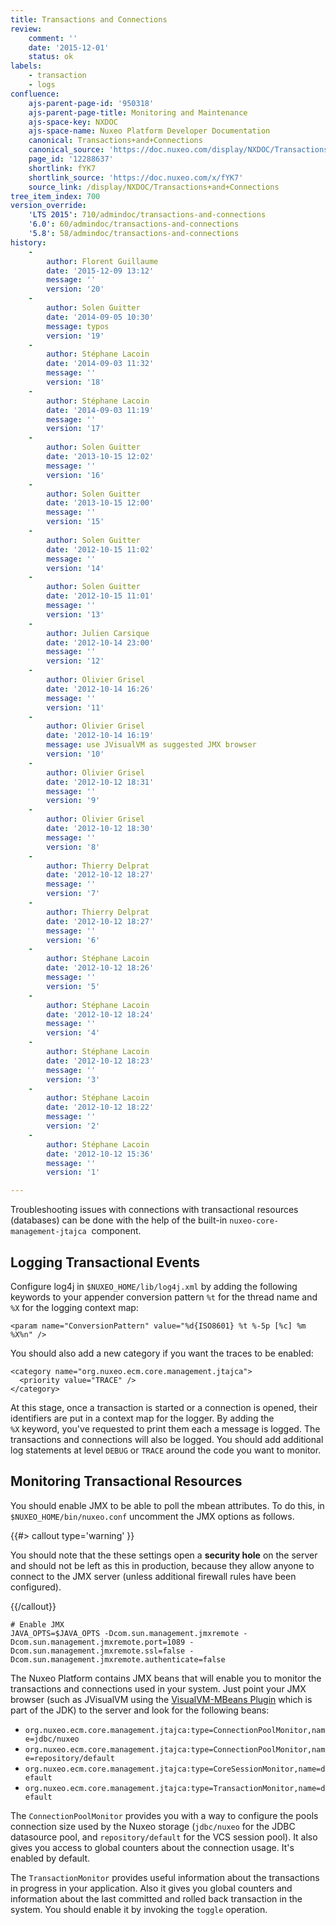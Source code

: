 ```yaml
---
title: Transactions and Connections
review:
    comment: ''
    date: '2015-12-01'
    status: ok
labels:
    - transaction
    - logs
confluence:
    ajs-parent-page-id: '950318'
    ajs-parent-page-title: Monitoring and Maintenance
    ajs-space-key: NXDOC
    ajs-space-name: Nuxeo Platform Developer Documentation
    canonical: Transactions+and+Connections
    canonical_source: 'https://doc.nuxeo.com/display/NXDOC/Transactions+and+Connections'
    page_id: '12288637'
    shortlink: fYK7
    shortlink_source: 'https://doc.nuxeo.com/x/fYK7'
    source_link: /display/NXDOC/Transactions+and+Connections
tree_item_index: 700
version_override:
    'LTS 2015': 710/admindoc/transactions-and-connections
    '6.0': 60/admindoc/transactions-and-connections
    '5.8': 58/admindoc/transactions-and-connections
history:
    -
        author: Florent Guillaume
        date: '2015-12-09 13:12'
        message: ''
        version: '20'
    -
        author: Solen Guitter
        date: '2014-09-05 10:30'
        message: typos
        version: '19'
    -
        author: Stéphane Lacoin
        date: '2014-09-03 11:32'
        message: ''
        version: '18'
    -
        author: Stéphane Lacoin
        date: '2014-09-03 11:19'
        message: ''
        version: '17'
    -
        author: Solen Guitter
        date: '2013-10-15 12:02'
        message: ''
        version: '16'
    -
        author: Solen Guitter
        date: '2013-10-15 12:00'
        message: ''
        version: '15'
    -
        author: Solen Guitter
        date: '2012-10-15 11:02'
        message: ''
        version: '14'
    -
        author: Solen Guitter
        date: '2012-10-15 11:01'
        message: ''
        version: '13'
    -
        author: Julien Carsique
        date: '2012-10-14 23:00'
        message: ''
        version: '12'
    -
        author: Olivier Grisel
        date: '2012-10-14 16:26'
        message: ''
        version: '11'
    -
        author: Olivier Grisel
        date: '2012-10-14 16:19'
        message: use JVisualVM as suggested JMX browser
        version: '10'
    -
        author: Olivier Grisel
        date: '2012-10-12 18:31'
        message: ''
        version: '9'
    -
        author: Olivier Grisel
        date: '2012-10-12 18:30'
        message: ''
        version: '8'
    -
        author: Thierry Delprat
        date: '2012-10-12 18:27'
        message: ''
        version: '7'
    -
        author: Thierry Delprat
        date: '2012-10-12 18:27'
        message: ''
        version: '6'
    -
        author: Stéphane Lacoin
        date: '2012-10-12 18:26'
        message: ''
        version: '5'
    -
        author: Stéphane Lacoin
        date: '2012-10-12 18:24'
        message: ''
        version: '4'
    -
        author: Stéphane Lacoin
        date: '2012-10-12 18:23'
        message: ''
        version: '3'
    -
        author: Stéphane Lacoin
        date: '2012-10-12 18:22'
        message: ''
        version: '2'
    -
        author: Stéphane Lacoin
        date: '2012-10-12 15:36'
        message: ''
        version: '1'

---
```

Troubleshooting issues with&nbsp;connections with transactional resources (databases) can be done with the help of the built-in&nbsp;`nuxeo-core-management-jtajca` &nbsp;component.

## Logging Transactional Events

Configure log4j in `$NUXEO_HOME/lib/log4j.xml` by adding the following keywords to your appender conversion pattern `%t` for the thread name and `%X`&nbsp;for the logging context map:

```html/xml
<param name="ConversionPattern" value="%d{ISO8601} %t %-5p [%c] %m %X%n" />
```

You should also add a new category if you want the traces to be enabled:

```html/xml
<category name="org.nuxeo.ecm.core.management.jtajca">
  <priority value="TRACE" />
</category>
```

At this stage, once a transaction is started or a connection is opened, their identifiers are put in a context map for the logger. By adding the `%X`&nbsp;keyword, you've requested to print them each a message is logged. The transactions and connections will also be logged. You should add additional log statements at level `DEBUG` or `TRACE` around the code you want to monitor.

## Monitoring Transactional Resources

You should enable JMX to be able to poll the mbean attributes. To do this, in `$NUXEO_HOME/bin/nuxeo.conf`&nbsp;uncomment the JMX options as follows.

{{#> callout type='warning' }}

You should note that the these settings open a **security hole** on the server and should not be left as this in production, because they allow anyone to connect to the JMX server (unless additional firewall rules have been configured).

{{/callout}}

```
# Enable JMX
JAVA_OPTS=$JAVA_OPTS -Dcom.sun.management.jmxremote -Dcom.sun.management.jmxremote.port=1089 -Dcom.sun.management.jmxremote.ssl=false -Dcom.sun.management.jmxremote.authenticate=false
```

The Nuxeo Platform contains JMX beans that will enable you to monitor the transactions and connections used in your system. Just point your JMX browser (such as JVisualVM using the [VisualVM-MBeans Plugin](https://visualvm.java.net/mbeans_tab.html)&nbsp;which is part of the JDK)&nbsp;to the server and look for the following beans:

*   `org.nuxeo.ecm.core.management.jtajca:type=ConnectionPoolMonitor,name=jdbc/nuxeo`
*   `org.nuxeo.ecm.core.management.jtajca:type=ConnectionPoolMonitor,name=repository/default`
*   `org.nuxeo.ecm.core.management.jtajca:type=CoreSessionMonitor,name=default`
*   `org.nuxeo.ecm.core.management.jtajca:type=TransactionMonitor,name=default`

The `ConnectionPoolMonitor` provides you with a way to configure the pools connection size used by the Nuxeo storage (`jdbc/nuxeo` for the JDBC datasource pool, and `repository/default` for the VCS session pool). It also gives you access to global counters about the connection usage. It's enabled by default.

The `TransactionMonitor` provides useful information about the transactions in progress in your application. Also it gives you global counters and information about the last committed and rolled back transaction in the system. You should enable it by invoking the&nbsp;`toggle` operation.

&nbsp;
